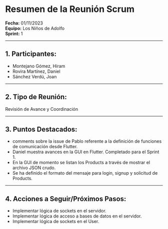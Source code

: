 # Resumen de la Reunión Scrum
**Fecha:** 		01/11/2023  
**Equipo:** 	Los Niños de Adolfo  
**Sprint:** 	1  

---

## 1. Participantes:
- Montejano Gómez, Hiram
- Rovira Martínez, Daniel
- Sánchez Verdú, Joan

---

## 2. Tipo de Reunión: 
Revisión de Avance y Coordinación

---

## 3. Puntos Destacados:
- comments sobre la issue de Pablo referente a la definición de funciones de comunicación desde Flutter.
- Daniel muestra avances en la GUI en Flutter. Completado para el Sprint 1.
- En la GUI de momento se listan los Products a través de mostrar el archivo JSON crudo.
- Se ha definido el formato del mensaje para login, signup y solicitud de Products.

---

## 4. Acciones a Seguir/Próximos Pasos:
- Implementar lógica de sockets en el servidor.
- Implementar lógica de acceso a bases de datos en el servidor.
- Implementar lógica de sockets en el User.
